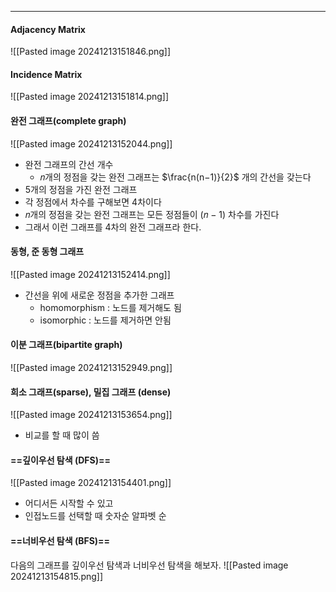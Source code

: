 
---
####  Adjacency Matrix
![[Pasted image 20241213151846.png]]
#### Incidence Matrix
![[Pasted image 20241213151814.png]]
#### 완전 그래프(complete graph)
![[Pasted image 20241213152044.png]]
- 완전 그래프의 간선 개수
	- 𝑛개의 정점을 갖는 완전 그래프는 $\frac{n(n−1)}{2}$ 개의 간선을 갖는다
- 5개의 정점을 가진 완전 그래프 
- 각 정점에서 차수를 구해보면 4차이다
- 𝑛개의 정점을 갖는 완전 그래프는 모든 정점들이 (𝑛 − 1) 차수를 가진다
- 그래서 이런 그래프를 4차의 완전 그래프라 한다.
#### 동형, 준 동형 그래프
![[Pasted image 20241213152414.png]]
- 간선을 위에 새로운 정점을 추가한 그래프
	- homomorphism : 노드를 제거해도 됨
	- isomorphic : 노드를 제거하면 안됨
#### 이분 그래프(bipartite graph)
![[Pasted image 20241213152949.png]]
#### 희소 그래프(sparse), 밀집 그래프 (dense)
![[Pasted image 20241213153654.png]]
- 비교를 할 때 많이 씀
#### ==깊이우선 탐색 (DFS)==
![[Pasted image 20241213154401.png]]
- 어디서든 시작할 수 있고
- 인접노드를 선택할 때 숫자순 알파벳 순
#### ==너비우선 탐색 (BFS)==


다음의 그래프를 깊이우선 탐색과 너비우선 탐색을 해보자.
![[Pasted image 20241213154815.png]]

